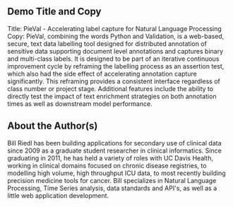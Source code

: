 ## Demo Title and Copy
Title: PieVal - Accelerating label capture for Natural Language Processing 
Copy: PieVal, combining the words Python and Validation, is a web-based, secure, text data labelling tool designed for distributed annotation of sensitive data supporting document level annotations and captures binary and multi-class labels.  It is designed to be part of an iterative continuous improvement cycle by reframing the labelling process as an assertion test, which also had the side effect of accelerating annotation capture significantly.  This reframing provides a consistent interface regardless of class number or project stage.  Additional features include the ability to directly test the impact of text enrichment strategies on both annotation times as well as downstream model performance.

## About the Author(s)
Bill Riedl has been building applications for secondary use of clinical data since 2009 as a graduate student researcher in clinical informatics.  Since graduating in 2011, he has held a variety of roles with UC Davis Health, working in clinical domains focused on chronic disease registries, to modelling high volume, high throughput ICU data, to most recently building precision medicine tools for cancer.  Bill specializes in Natural Language Processing, Time Series analysis, data standards and API's, as well as a little web application development.
